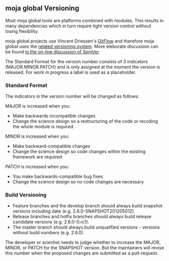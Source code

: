 ## moja global Versioning

Most moja global tools are platforms combined with modules. This results in many dependencies which in turn require tight version control without losing flexibility. 

moja global projects use Vincent Driessen's [GitFlow](https://datasift.github.io/gitflow/IntroducingGitFlow.html) and therefore moja global uses the [related versioning system](https://datasift.github.io/gitflow/Versioning.html). More eleborate discussion can be found [in the on-line discussion of SemVer](https://github.com/semver/semver/issues/323).  

The Standard Format for the version number consists of 3 indicators (MAJOR.MINOR.PATCH) and is only assigned at the moment the version is released. For work in progress a label is used as a placeholder.  

### Standard Format  

The indicators in the version number will be changed as follows:

MAJOR is increased when you:
* Make backwards incompatible changes
* Change the science design so a restructuring of the code or recoding the whole module is required  

MINOR is increased when you:
* Make backward-compatible changes
* Change the science design so code changes within the existing framework are required  

PATCH is increased when you:
* You make backwards-compatible bug fixes
* Change the science design so no code changes are necessary

### Build Versioning  

* Feature branches and the develop branch should always build snapshot versions including date (e.g. 2.6.0-SNAPSHOT201205012).
* Release branches and hotfix branches should always build release candidate versions (e.g. 2.6.0-0.rc1).
* The master branch should always build unqualified versions - versions without build numbers (e.g. 2.6.0).

The developer or scientist needs to judge whether to increase the MAJOR, MINOR, or PATCH for the SNAPSHOT version. But the maintainers will revise this number when the proposed changes are submitted as a pull-request.




